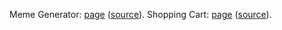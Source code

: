 Meme Generator: [page](https://tangyucao.github.io/meme-react/) ([source](https://github.com/TangYucao/meme-react)).
Shopping Cart: [page](https://tangyucao.github.io/react-gh-pages/) ([source](https://github.com/TangYucao/react-gh-pages)).

